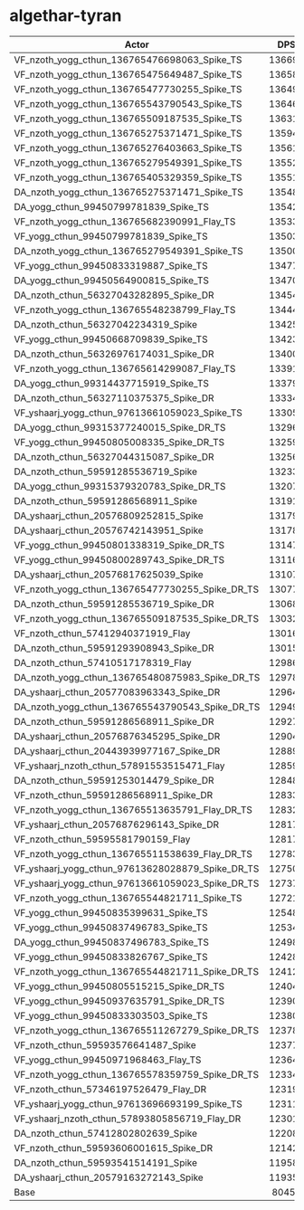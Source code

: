 # algethar-tyran
| Actor | DPS | Increase |
|---|:---:|:---:|
|VF_nzoth_yogg_cthun_136765476698063_Spike_TS|136690|69.90%|
|VF_nzoth_yogg_cthun_136765475649487_Spike_TS|136586|69.77%|
|VF_nzoth_yogg_cthun_136765477730255_Spike_TS|136491|69.66%|
|VF_nzoth_yogg_cthun_136765543790543_Spike_TS|136460|69.62%|
|VF_nzoth_yogg_cthun_136765509187535_Spike_TS|136312|69.43%|
|VF_nzoth_yogg_cthun_136765275371471_Spike_TS|135940|68.97%|
|VF_nzoth_yogg_cthun_136765276403663_Spike_TS|135615|68.57%|
|VF_nzoth_yogg_cthun_136765279549391_Spike_TS|135528|68.46%|
|VF_nzoth_yogg_cthun_136765405329359_Spike_TS|135512|68.44%|
|DA_nzoth_yogg_cthun_136765275371471_Spike_TS|135484|68.40%|
|DA_yogg_cthun_99450799781839_Spike_TS|135423|68.33%|
|VF_nzoth_yogg_cthun_136765682390991_Flay_TS|135333|68.22%|
|VF_yogg_cthun_99450799781839_Spike_TS|135030|67.84%|
|DA_nzoth_yogg_cthun_136765279549391_Spike_TS|135004|67.81%|
|VF_yogg_cthun_99450833319887_Spike_TS|134775|67.52%|
|DA_yogg_cthun_99450564900815_Spike_TS|134700|67.43%|
|DA_nzoth_cthun_56327043282895_Spike_DR|134545|67.24%|
|VF_nzoth_yogg_cthun_136765548238799_Flay_TS|134441|67.11%|
|DA_nzoth_cthun_56327042234319_Spike|134258|66.88%|
|VF_yogg_cthun_99450668709839_Spike_TS|134233|66.85%|
|DA_nzoth_cthun_56326976174031_Spike_DR|134007|66.57%|
|VF_nzoth_yogg_cthun_136765614299087_Flay_TS|133916|66.45%|
|DA_yogg_cthun_99314437715919_Spike_TS|133799|66.31%|
|DA_nzoth_cthun_56327110375375_Spike_DR|133341|65.74%|
|VF_yshaarj_yogg_cthun_97613661059023_Spike_TS|133059|65.39%|
|DA_yogg_cthun_99315377240015_Spike_DR_TS|132961|65.27%|
|VF_yogg_cthun_99450805008335_Spike_DR_TS|132597|64.82%|
|DA_nzoth_cthun_56327044315087_Spike_DR|132565|64.78%|
|DA_nzoth_cthun_59591285536719_Spike|132338|64.49%|
|DA_yogg_cthun_99315379320783_Spike_DR_TS|132075|64.17%|
|DA_nzoth_cthun_59591286568911_Spike|131914|63.97%|
|DA_yshaarj_cthun_20576809252815_Spike|131799|63.82%|
|DA_yshaarj_cthun_20576742143951_Spike|131781|63.80%|
|VF_yogg_cthun_99450801338319_Spike_DR_TS|131477|63.42%|
|VF_yogg_cthun_99450800289743_Spike_DR_TS|131168|63.04%|
|DA_yshaarj_cthun_20576817625039_Spike|131075|62.92%|
|VF_nzoth_yogg_cthun_136765477730255_Spike_DR_TS|130779|62.56%|
|DA_nzoth_cthun_59591285536719_Spike_DR|130686|62.44%|
|VF_nzoth_yogg_cthun_136765509187535_Spike_DR_TS|130322|61.99%|
|VF_nzoth_cthun_57412940371919_Flay|130167|61.79%|
|DA_nzoth_cthun_59591293908943_Spike_DR|130150|61.77%|
|DA_nzoth_cthun_57410517178319_Flay|129867|61.42%|
|DA_nzoth_yogg_cthun_136765480875983_Spike_DR_TS|129782|61.32%|
|DA_yshaarj_cthun_20577083963343_Spike_DR|129647|61.15%|
|DA_nzoth_yogg_cthun_136765543790543_Spike_DR_TS|129495|60.96%|
|DA_nzoth_cthun_59591286568911_Spike_DR|129277|60.69%|
|DA_yshaarj_cthun_20576876345295_Spike_DR|129046|60.40%|
|DA_yshaarj_cthun_20443939977167_Spike_DR|128891|60.21%|
|VF_yshaarj_nzoth_cthun_57891553515471_Flay|128596|59.84%|
|DA_nzoth_cthun_59591253014479_Spike_DR|128485|59.70%|
|VF_nzoth_cthun_59591286568911_Spike_DR|128335|59.52%|
|VF_nzoth_yogg_cthun_136765513635791_Flay_DR_TS|128325|59.51%|
|VF_yshaarj_cthun_20576876296143_Spike_DR|128173|59.32%|
|VF_nzoth_cthun_59595581790159_Flay|128170|59.31%|
|VF_nzoth_yogg_cthun_136765511538639_Flay_DR_TS|127830|58.89%|
|VF_yshaarj_yogg_cthun_97613628028879_Spike_DR_TS|127505|58.49%|
|VF_yshaarj_yogg_cthun_97613661059023_Spike_DR_TS|127372|58.32%|
|VF_nzoth_yogg_cthun_136765544821711_Spike_TS|127218|58.13%|
|VF_yogg_cthun_99450835399631_Spike_TS|125489|55.98%|
|VF_yogg_cthun_99450837496783_Spike_TS|125340|55.79%|
|DA_yogg_cthun_99450837496783_Spike_TS|124985|55.35%|
|VF_yogg_cthun_99450833826767_Spike_TS|124287|54.49%|
|VF_nzoth_yogg_cthun_136765544821711_Spike_DR_TS|124124|54.28%|
|VF_yogg_cthun_99450805515215_Spike_DR_TS|124042|54.18%|
|VF_yogg_cthun_99450937635791_Spike_DR_TS|123909|54.02%|
|VF_yogg_cthun_99450833303503_Spike_TS|123806|53.89%|
|VF_nzoth_yogg_cthun_136765511267279_Spike_DR_TS|123781|53.86%|
|VF_nzoth_cthun_59593576641487_Spike|123779|53.85%|
|VF_yogg_cthun_99450971968463_Flay_TS|123648|53.69%|
|VF_nzoth_yogg_cthun_136765578359759_Spike_DR_TS|123349|53.32%|
|VF_nzoth_cthun_57346197526479_Flay_DR|123190|53.12%|
|VF_yshaarj_yogg_cthun_97613696693199_Spike_TS|123116|53.03%|
|VF_yshaarj_nzoth_cthun_57893805856719_Flay_DR|123019|52.91%|
|DA_nzoth_cthun_57412802802639_Spike|122088|51.75%|
|VF_nzoth_cthun_59593606001615_Spike_DR|121422|50.92%|
|DA_nzoth_cthun_59593541514191_Spike|119584|48.64%|
|DA_yshaarj_cthun_20579163272143_Spike|119358|48.36%|
|Base|80452|0.00%|
